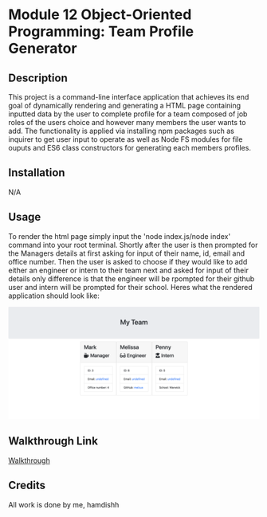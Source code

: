# Module 12 Object-Oriented Programming: Team Profile Generator

## Description
This project is a command-line interface application that achieves its end goal of dynamically rendering
and generating a HTML page containing inputted data by the user to complete profile for a team composed of job roles of the users choice and however many members the user wants to add. The functionality is applied via installing npm packages such as inquirer to get user input to operate as well as Node FS modules for file ouputs and ES6 class constructors for generating each members profiles.


## Installation
N/A

## Usage
To render the html page simply input the 'node index.js/node index' command into your root terminal.
Shortly after the user is then prompted for the Managers details at first asking for input of their name, id, email and office number. Then the user is asked to choose if they would like to add either an engineer or intern to their team next and asked for input of their details only difference is that the engineer will be rpompted for their github user and intern will be prompted for their school. Heres what the rendered application should look like:

![alt text](<Screenshot 2024-02-16 at 14.21.23.png>)

## Walkthrough Link
[Walkthrough](<../Screen Recording 2024-02-16 at 21.16.21.mov>)

## Credits
All work is done by me, hamdishh